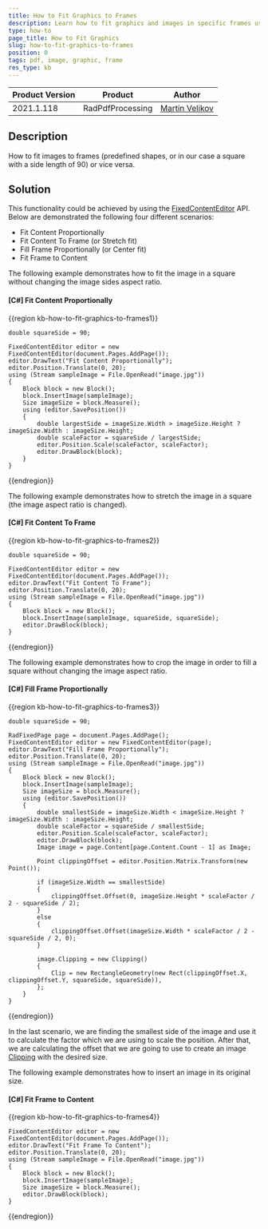 ```yaml
---
title: How to Fit Graphics to Frames
description: Learn how to fit graphics and images in specific frames using PdfProcessing.
type: how-to
page_title: How to Fit Graphics
slug: how-to-fit-graphics-to-frames
position: 0
tags: pdf, image, graphic, frame
res_type: kb
---
```


<table>
<thead>
	<tr>
		<th>Product Version</th>
		<th>Product</th>
		<th>Author</th>
	</tr>
</thead>
<tbody>
	<tr>
		<td>2021.1.118</td>
		<td>RadPdfProcessing</td>
		<td><a href="https://www.telerik.com/blogs/author/martin-velikov">Martin Velikov</a></td>
	</tr>
</tbody>
</table>

## Description

How to fit images to frames (predefined shapes, or in our case a square with a side length of 90) or vice versa.

## Solution

This functionality could be achieved by using the [FixedContentEditor](https://docs.telerik.com/devtools/document-processing/libraries/radpdfprocessing/editing/fixedcontenteditor) API. Below are demonstrated the following four different scenarios:

* Fit Content Proportionally
* Fit Content To Frame (or Stretch fit)
* Fill Frame Proportionally (or Center fit)
* Fit Frame to Content

The following example demonstrates how to fit the image in a square without changing the image sides aspect ratio.
#### __[C#] Fit Content Proportionally__

{{region kb-how-to-fit-graphics-to-frames1}}

    double squareSide = 90;

    FixedContentEditor editor = new FixedContentEditor(document.Pages.AddPage());
    editor.DrawText("Fit Content Proportionally");
    editor.Position.Translate(0, 20);
    using (Stream sampleImage = File.OpenRead("image.jpg"))
    {
        Block block = new Block();
        block.InsertImage(sampleImage);
        Size imageSize = block.Measure();
        using (editor.SavePosition())
        {
            double largestSide = imageSize.Width > imageSize.Height ? imageSize.Width : imageSize.Height;
            double scaleFactor = squareSide / largestSide;
            editor.Position.Scale(scaleFactor, scaleFactor);
            editor.DrawBlock(block);
        }
    }
	
{{endregion}}

The following example demonstrates how to stretch the image in a square (the image aspect ratio is changed).
#### __[C#] Fit Content To Frame__

{{region kb-how-to-fit-graphics-to-frames2}}

    double squareSide = 90;
    
    FixedContentEditor editor = new FixedContentEditor(document.Pages.AddPage());
    editor.DrawText("Fit Content To Frame");
    editor.Position.Translate(0, 20);
    using (Stream sampleImage = File.OpenRead("image.jpg"))
    {
        Block block = new Block();
        block.InsertImage(sampleImage, squareSide, squareSide);
        editor.DrawBlock(block);
    }
 
{{endregion}}

The following example demonstrates how to crop the image in order to fill a square without changing the image aspect ratio.
#### __[C#] Fill Frame Proportionally__

{{region kb-how-to-fit-graphics-to-frames3}}

    double squareSide = 90;

    RadFixedPage page = document.Pages.AddPage();
    FixedContentEditor editor = new FixedContentEditor(page);
    editor.DrawText("Fill Frame Proportionally");
    editor.Position.Translate(0, 20);
    using (Stream sampleImage = File.OpenRead("image.jpg"))
    {
        Block block = new Block();
        block.InsertImage(sampleImage);
        Size imageSize = block.Measure();
        using (editor.SavePosition())
        {
            double smallestSide = imageSize.Width < imageSize.Height ? imageSize.Width : imageSize.Height;
            double scaleFactor = squareSide / smallestSide;
            editor.Position.Scale(scaleFactor, scaleFactor);
            editor.DrawBlock(block);
            Image image = page.Content[page.Content.Count - 1] as Image;

            Point clippingOffset = editor.Position.Matrix.Transform(new Point());

            if (imageSize.Width == smallestSide)
            {
                clippingOffset.Offset(0, imageSize.Height * scaleFactor / 2 - squareSide / 2);
            }
            else
            {
                clippingOffset.Offset(imageSize.Width * scaleFactor / 2 - squareSide / 2, 0);
            }

            image.Clipping = new Clipping()
            {
                Clip = new RectangleGeometry(new Rect(clippingOffset.X, clippingOffset.Y, squareSide, squareSide)),
            };
        }
    }
 
{{endregion}}

In the last scenario, we are finding the smallest side of the image and use it to calculate the factor which we are using to scale the position. After that, we are calculating the offset that we are going to use to create an image [Clipping](https://docs.telerik.com/devtools/document-processing/libraries/radpdfprocessing/concepts/clipping) with the desired size. 


The following example demonstrates how to insert an image in its original size.
#### __[C#] Fit Frame to Content__

{{region kb-how-to-fit-graphics-to-frames4}}

    FixedContentEditor editor = new FixedContentEditor(document.Pages.AddPage());
    editor.DrawText("Fit Frame To Content");
    editor.Position.Translate(0, 20);
    using (Stream sampleImage = File.OpenRead("image.jpg"))
    {
        Block block = new Block();
        block.InsertImage(sampleImage);
        Size imageSize = block.Measure();
        editor.DrawBlock(block);
    }
 
{{endregion}}
